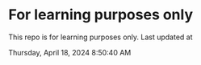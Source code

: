 # For learning purposes only
This repo is for learning purposes only.
Last updated at

Thursday, April 18, 2024 8:50:40 AM

